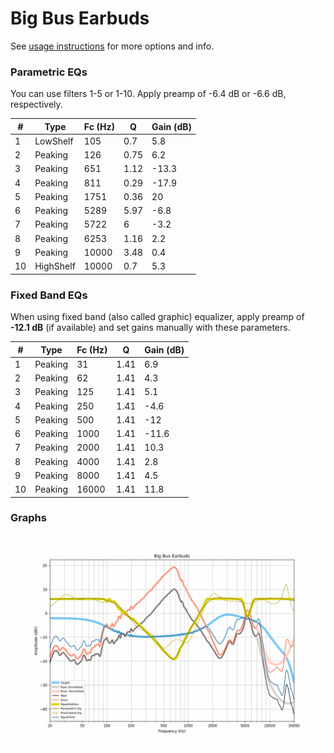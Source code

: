 # Big Bus Earbuds
See [usage instructions](https://github.com/jaakkopasanen/AutoEq#usage) for more options and info.

### Parametric EQs
You can use filters 1-5 or 1-10. Apply preamp of -6.4 dB or -6.6 dB, respectively.

|   # | Type      |   Fc (Hz) |    Q |   Gain (dB) |
|-----|-----------|-----------|------|-------------|
|   1 | LowShelf  |       105 | 0.7  |         5.8 |
|   2 | Peaking   |       126 | 0.75 |         6.2 |
|   3 | Peaking   |       651 | 1.12 |       -13.3 |
|   4 | Peaking   |       811 | 0.29 |       -17.9 |
|   5 | Peaking   |      1751 | 0.36 |        20   |
|   6 | Peaking   |      5289 | 5.97 |        -6.8 |
|   7 | Peaking   |      5722 | 6    |        -3.2 |
|   8 | Peaking   |      6253 | 1.16 |         2.2 |
|   9 | Peaking   |     10000 | 3.48 |         0.4 |
|  10 | HighShelf |     10000 | 0.7  |         5.3 |

### Fixed Band EQs
When using fixed band (also called graphic) equalizer, apply preamp of **-12.1 dB** (if available) and set gains manually with these parameters.

|   # | Type    |   Fc (Hz) |    Q |   Gain (dB) |
|-----|---------|-----------|------|-------------|
|   1 | Peaking |        31 | 1.41 |         6.9 |
|   2 | Peaking |        62 | 1.41 |         4.3 |
|   3 | Peaking |       125 | 1.41 |         5.1 |
|   4 | Peaking |       250 | 1.41 |        -4.6 |
|   5 | Peaking |       500 | 1.41 |       -12   |
|   6 | Peaking |      1000 | 1.41 |       -11.6 |
|   7 | Peaking |      2000 | 1.41 |        10.3 |
|   8 | Peaking |      4000 | 1.41 |         2.8 |
|   9 | Peaking |      8000 | 1.41 |         4.5 |
|  10 | Peaking |     16000 | 1.41 |        11.8 |

### Graphs
![](./Big%20Bus%20Earbuds.png)
